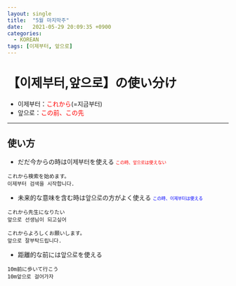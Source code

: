 ```yaml
---
layout: single
title:  "5월 마지막주"
date:   2021-05-29 20:09:35 +0900
categories: 
  - KOREAN
tags: [이제부터, 앞으로]
---
```

# 【이제부터,앞으로】の使い分け

 * 이제부터：<font color="red">これから</font>(=지금부터)
 * 앞으로：<font color="red">この前、この先</font>

---
  
## 使い方

* だだ今からの時は이제부터を使える
    <span style="font-size: 70%; color: red;">この時、앞으로は使えない</span>

``` 
これから検索を始めます。
이제부터 검색을 시작합니다.
```

* 未来的な意味を含む時は앞으로の方がよく使える
    <span style="font-size: 70%; color: blue;">この時、이제부터は使える</span>

``` 
これから先生になりたい
앞으로 선생님이 되고싶어

これからよろしくお願いします。
앞으로 잘부탁드립니다.
```
* 距離的な前には앞으로を使える

``` 
10m前に歩いて行こう
10m앞으로 걸어가자
```